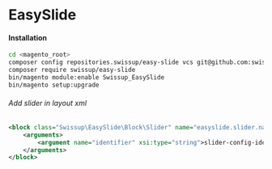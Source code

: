# EasySlide

#### Installation

```bash
cd <magento_root>
composer config repositories.swissup/easy-slide vcs git@github.com:swissup/easyslide.git
composer require swissup/easy-slide
bin/magento module:enable Swissup_EasySlide
bin/magento setup:upgrade
```
###### Add slider in layout xml
```xml
<block class="Swissup\EasySlide\Block\Slider" name="easyslide.slider.name">
    <arguments>
        <argument name="identifier" xsi:type="string">slider-config-identifier</argument>
    </arguments>
</block>
```
